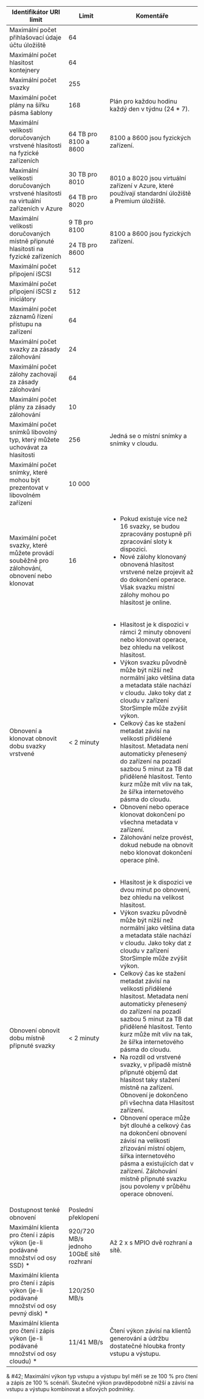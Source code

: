 <!--author=alkohli last changed: 12/15/15-->

| Identifikátor URI limit | Limit | Komentáře |
|----------------- | ------|--------- |
| Maximální počet přihlašovací údaje účtu úložiště | 64 | |
| Maximální počet hlasitost kontejnery | 64 | |
| Maximální počet svazky | 255 | |
| Maximální počet plány na šířku pásma šablony | 168 | Plán pro každou hodinu každý den v týdnu (24 * 7). |
| Maximální velikosti doručovaných vrstvené hlasitosti na fyzické zařízeních | 64 TB pro 8100 a 8600 | 8100 a 8600 jsou fyzických zařízení. |
| Maximální velikosti doručovaných vrstvené hlasitosti na virtuální zařízeních v Azure | 30 TB pro 8010 <br></br> 64 TB pro 8020 | 8010 a 8020 jsou virtuální zařízení v Azure, které používají standardní úložiště a Premium úložiště. |
| Maximální velikosti doručovaných místně připnuté hlasitosti na fyzické zařízeních | 9 TB pro 8100 <br></br> 24 TB pro 8600 | 8100 a 8600 jsou fyzických zařízení. |
| Maximální počet připojení iSCSI | 512 | |
| Maximální počet připojení iSCSI z iniciátory | 512 | |
| Maximální počet záznamů řízení přístupu na zařízení | 64 | |
| Maximální počet svazky za zásady zálohování | 24 | |
| Maximální počet zálohy zachovají za zásady zálohování | 64 | |
| Maximální počet plány za zásady zálohování | 10 | |
| Maximální počet snímků libovolný typ, který můžete uchovávat za hlasitosti | 256 | Jedná se o místní snímky a snímky v cloudu. |
| Maximální počet snímky, které mohou být prezentovat v libovolném zařízení | 10 000 | |
| Maximální počet svazky, které můžete provádí souběžně pro zálohování, obnovení nebo klonovat | 16 |<ul><li>Pokud existuje více než 16 svazky, se budou zpracovány postupně při zpracování sloty k dispozici.</li><li>Nové zálohy klonovaný obnovená hlasitost vrstvené nelze projevit až do dokončení operace. Však svazku místní zálohy mohou po hlasitost je online.</li></ul>|
| Obnovení a klonovat obnovit dobu svazky vrstvené | < 2 minuty | <ul><li>Hlasitost je k dispozici v rámci 2 minuty obnovení nebo klonovat operace, bez ohledu na velikost hlasitost.</li><li>Výkon svazku původně může být nižší než normální jako většina data a metadata stále nachází v cloudu. Jako toky dat z cloudu v zařízení StorSimple může zvýšit výkon.</li><li>Celkový čas ke stažení metadat závisí na velikosti přidělené hlasitost. Metadata není automaticky přenesený do zařízení na pozadí sazbou 5 minut za TB dat přidělené hlasitost. Tento kurz může mít vliv na tak, že šířka internetového pásma do cloudu.</li><li>Obnovení nebo operace klonovat dokončení po všechna metadata v zařízení.</li><li>Zálohování nelze provést, dokud nebude na obnovit nebo klonovat dokončení operace plně.|
| Obnovení obnovit dobu místně připnuté svazky | < 2 minuty | <ul><li>Hlasitost je k dispozici ve dvou minut po obnovení, bez ohledu na velikost hlasitost.</li><li>Výkon svazku původně může být nižší než normální jako většina data a metadata stále nachází v cloudu. Jako toky dat z cloudu v zařízení StorSimple může zvýšit výkon.</li><li>Celkový čas ke stažení metadat závisí na velikosti přidělené hlasitost. Metadata není automaticky přenesený do zařízení na pozadí sazbou 5 minut za TB dat přidělené hlasitost. Tento kurz může mít vliv na tak, že šířka internetového pásma do cloudu.</li><li>Na rozdíl od vrstvené svazky, v případě místně připnuté objemů dat hlasitost taky stažení místně na zařízení. Obnovení je dokončeno při všechna data Hlasitost zařízení.</li><li>Obnovení operace může být dlouhé a celkový čas na dokončení obnovení závisí na velikosti zřizování místní objem, šířka internetového pásma a existujících dat v zařízení. Zálohování místně připnuté svazku jsou povoleny v průběhu operace obnovení.|
| Dostupnost tenké obnovení | Poslední překlopení | |
| Maximální klienta pro čtení i zápis výkon (je-li podávané množství od osy SSD) * | 920/720 MB/s jednoho 10GbE sítě rozhraní | Až 2 x s MPIO dvě rozhraní a sítě. |
| Maximální klienta pro čtení i zápis výkon (je-li podávané množství od osy pevný disk) * | 120/250 MB/s |
| Maximální klienta pro čtení i zápis výkon (je-li podávané množství od osy cloudu) * | 11/41 MB/s | Čtení výkon závisí na klientů generování a údržbu dostatečné hloubka fronty vstupu a výstupu. |

& #42; Maximální výkon typ vstupu a výstupu byl měří se ze 100 % pro čtení a zápis ze 100 % scénáři. Skutečné výkon pravděpodobně nižší a závisí na vstupu a výstupu kombinovat a síťových podmínky.
